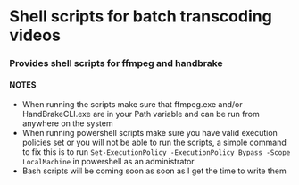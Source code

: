 # Shell scripts for batch transcoding videos
### Provides shell scripts for ffmpeg and handbrake

#### NOTES
- When running the scripts make sure that ffmpeg.exe and/or HandBrakeCLI.exe are in your Path variable and can be run from anywhere on the system
- When running powershell scripts make sure you have valid execution policies set or you will not be able to run the scripts, a simple command to fix this is to run `Set-ExecutionPolicy -ExecutionPolicy Bypass -Scope LocalMachine` in powershell as an administrator
- Bash scripts will be coming soon as soon as I get the time to write them
